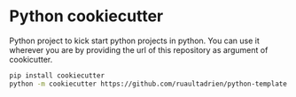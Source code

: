 # Python cookiecutter

Python project to kick start python projects in python. You can use it wherever you are by providing the url of this repository as argument of cookicutter.

```bash
pip install cookiecutter
python -m cookiecutter https://github.com/ruaultadrien/python-template.git
```